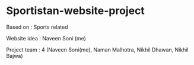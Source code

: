 # Sportistan-website-project

Based on : Sports related

Website idea : Naveen Soni (me)

Project team : 4 
(Naveen Soni(me), Naman Malhotra, Nikhil Dhawan, Nikhil Bajwa)
